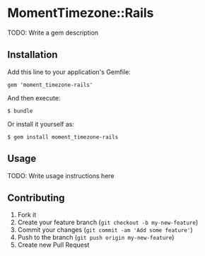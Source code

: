 # MomentTimezone::Rails

TODO: Write a gem description

## Installation

Add this line to your application's Gemfile:

    gem 'moment_timezone-rails'

And then execute:

    $ bundle

Or install it yourself as:

    $ gem install moment_timezone-rails

## Usage

TODO: Write usage instructions here

## Contributing

1. Fork it
2. Create your feature branch (`git checkout -b my-new-feature`)
3. Commit your changes (`git commit -am 'Add some feature'`)
4. Push to the branch (`git push origin my-new-feature`)
5. Create new Pull Request
